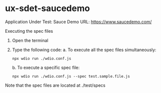 # ux-sdet-saucedemo

Application Under Test: Sauce Demo
URL: https://www.saucedemo.com/

Executing the spec files

1. Open the terminal
2. Type the following code:
   a. To execute all the spec files simultaneously:
   
      ```npx wdio run ./wdio.conf.js```

   b. To execute a specific spec file:

      ```npx wdio run ./wdio.conf.js --spec test.sample.file.js```

Note that the spec files are located at ./test/specs
